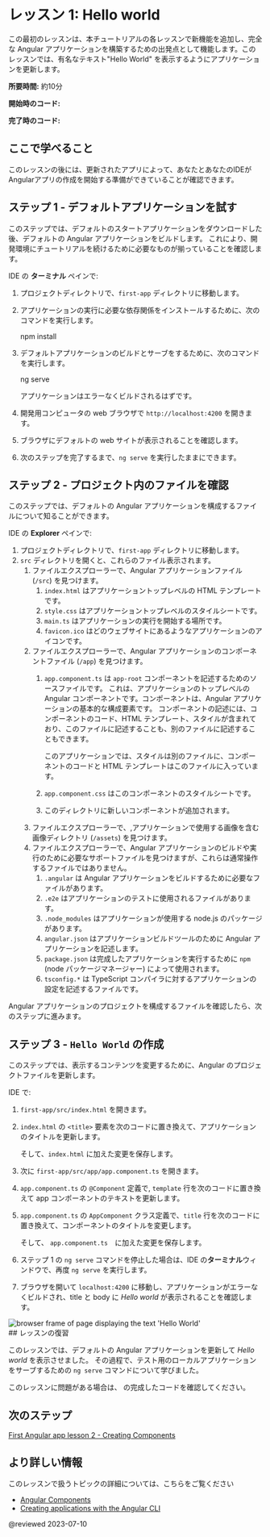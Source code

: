 # レッスン 1: Hello world
この最初のレッスンは、本チュートリアルの各レッスンで新機能を追加し、完全な Angular アプリケーションを構築するための出発点として機能します。このレッスンでは、有名なテキスト"Hello World" を表示するようにアプリケーションを更新します。

**所要時間:** 約10分

**開始時のコード:** <live-example name="first-app-lesson-00"></live-example>

**完了時のコード:** <live-example name="first-app-lesson-01"></live-example>

## ここで学べること

このレッスンの後には、更新されたアプリによって、あなたとあなたのIDEがAngularアプリの作成を開始する準備ができていることが確認できます。

## ステップ 1 - デフォルトアプリケーションを試す

このステップでは、デフォルトのスタートアプリケーションをダウンロードした後、デフォルトの Angular アプリケーションをビルドします。
これにより、開発環境にチュートリアルを続けるために必要なものが揃っていることを確認します。

IDE の **ターミナル** ペインで:

1.  プロジェクトディレクトリで、`first-app` ディレクトリに移動します。
1.  アプリケーションの実行に必要な依存関係をインストールするために、次のコマンドを実行します。

    <code-example format="shell" language="shell">

    npm install

    </code-example>

1.  デフォルトアプリケーションのビルドとサーブをするために、次のコマンドを実行します。

    <code-example format="shell" language="shell">

    ng serve

    </code-example>

    アプリケーションはエラーなくビルドされるはずです。

1.  開発用コンピュータの web ブラウザで `http://localhost:4200` を開きます。
1.  ブラウザにデフォルトの web サイトが表示されることを確認します。
1.  次のステップを完了するまで、`ng serve` を実行したままにできます。

## ステップ 2 - プロジェクト内のファイルを確認

このステップでは、デフォルトの Angular アプリケーションを構成するファイルについて知ることができます。

IDE の **Explorer** ペインで:

1.  プロジェクトディレクトリで、`first-app` ディレクトリに移動します。
1.  `src` ディレクトリを開くと、これらのファイル表示されます。
    1.  ファイルエクスプローラーで、Angular アプリケーションファイル (`/src`) を見つけます。
        1.  `index.html` はアプリケーショントップレベルの HTML テンプレートです。
        1.  `style.css` はアプリケーショントップレベルのスタイルシートです。
        1.  `main.ts` はアプリケーションの実行を開始する場所です。
        1.  `favicon.ico` はどのウェブサイトにあるようなアプリケーションのアイコンです。
    1.  ファイルエクスプローラーで、Angular アプリケーションのコンポーネントファイル (`/app`) を見つけます。
        1.  `app.component.ts` は `app-root` コンポーネントを記述するためのソースファイルです。
            これは、アプリケーションのトップレベルの Angular コンポーネントです。コンポーネントは、Angular アプリケーションの基本的な構成要素です。
            コンポーネントの記述には、コンポーネントのコード、HTML テンプレート、スタイルが含まれており、このファイルに記述することも、別のファイルに記述することもできます。

            このアプリケーションでは、スタイルは別のファイルに、コンポーネントのコードと HTML テンプレートはこのファイルに入っています。
        1.  `app.component.css` はこのコンポーネントのスタイルシートです。
        1.  このディレクトリに新しいコンポーネントが追加されます。
    1.  ファイルエクスプローラーで、,アプリケーションで使用する画像を含む画像ディレクトリ (`/assets`) を見つけます。
    1.  ファイルエクスプローラーで、Angular アプリケーションのビルドや実行のために必要なサポートファイルを見つけますが、これらは通常操作するファイルではありません。
        1.  `.angular` は Angular アプリケーションをビルドするために必要なファイルがあります。
        1.  `.e2e` はアプリケーションのテストに使用されるファイルがあります。
        1.  `.node_modules` はアプリケーションが使用する node.js のパッケージがあります。
        1.  `angular.json` はアプリケーションビルドツールのために Angular アプリケーションを記述します。
        1.  `package.json` は完成したアプリケーションを実行するために `npm` (node パッケージマネージャー) によって使用されます。
        1.  `tsconfig.*` は TypeScript コンパイラに対するアプリケーションの設定を記述するファイルです。

Angular アプリケーションのプロジェクトを構成するファイルを確認したら、次のステップに進みます。

## ステップ 3 - `Hello World` の作成

このステップでは、表示するコンテンツを変更するために、Angular のプロジェクトファイルを更新します。

IDE で:

1.  `first-app/src/index.html` を開きます。
1.  `index.html` の `<title>` 要素を次のコードに置き換えて、アプリケーションのタイトルを更新します。

    <code-example header="Replace in src/index.html" path="first-app-lesson-01/src/index.html" region="app-title"></code-example>

    そして、`index.html` に加えた変更を保存します。

1.  次に `first-app/src/app/app.component.ts` を開きます。
1.  `app.component.ts` の `@Component` 定義で, `template` 行を次のコードに置き換えて app コンポーネントのテキストを更新します。

    <code-example header="Replace in src/app/app.component.ts" path="first-app-lesson-01/src/app/app.component.ts" region="app-comp-template"></code-example>

1.  `app.component.ts` の `AppComponent` クラス定義で、`title` 行を次のコードに置き換えて、コンポーネントのタイトルを変更します。

    <code-example header="Replace in src/app/app.component.ts" path="first-app-lesson-01/src/app/app.component.ts" region="app-comp-title"></code-example>

    そして、 `app.component.ts`　に加えた変更を保存します。

1.  ステップ 1 の `ng serve` コマンドを停止した場合は、IDE の**ターミナル**ウィンドウで、再度 `ng serve` を実行します。
1.  ブラウザを開いて `localhost:4200` に移動し、アプリケーションがエラーなくビルドされ、title と body に _Hello world_ が表示されることを確認します。
<section class="lightbox">
<img alt="browser frame of page displaying the text 'Hello World'" src="generated/images/guide/faa/homes-app-lesson-01-browser.png">
</section>
## レッスンの復習

このレッスンでは、デフォルトの Angular アプリケーションを更新して _Hello world_ を表示させました。
その過程で、テスト用のローカルアプリケーションをサーブするための `ng serve` コマンドについて学びました。

このレッスンに問題がある場合は、 <live-example></live-example> の完成したコードを確認してください。

## 次のステップ

[First Angular app lesson 2 - Creating Components](tutorial/first-app/first-app-lesson-02)

## より詳しい情報

このレッスンで扱うトピックの詳細については、こちらをご覧ください

* [Angular Components](/guide/component-overview)
* [Creating applications with the Angular CLI](/cli)

@reviewed 2023-07-10
